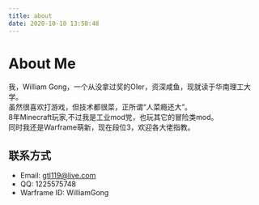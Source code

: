 ```yaml
---
title: about
date: 2020-10-10 13:58:48
---
```

# About Me
我，William Gong，一个从没拿过奖的OIer，资深咸鱼，现就读于华南理工大学。    
虽然很喜欢打游戏，但技术都很菜，正所谓“人菜瘾还大”。    
8年Minecraft玩家,不过我是工业mod党，也玩其它的冒险类mod。       
同时我还是Warframe萌新，现在段位3，欢迎各大佬指教。
## 联系方式
+ Email: gtl119@live.com
+ QQ: 1225575748
+ Warframe ID: WilliamGong